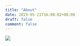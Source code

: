 ```yaml
---
title: "About"
date: 2019-05-21T16:08:02+08:00
draft: false
comment: false
---
```


![](http://fblog.ooopiz.com/logo/vector/default-monochrome.svg)
